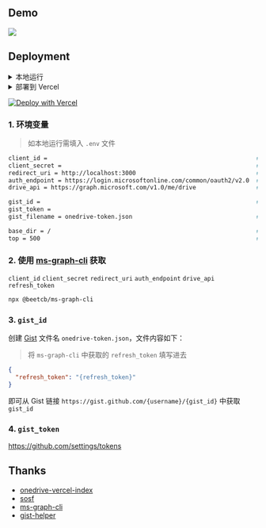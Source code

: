 ## Demo

![](https://s2.loli.net/2021/12/08/tJuby2B7VXx9Ciq.png)

## Deployment

<details>
<summary>本地运行</summary>

```bash
npm i
npm start
```
</details>

<details>
<summary>部署到 Vercel</summary>

![设置 Vercel 环境变量](https://s2.loli.net/2021/12/08/EyehqDkaN2KrzQu.png)
</details>

[![Deploy with Vercel](https://vercel.com/button)](https://vercel.com/new/clone?repository-url=https%3A%2F%2Fgithub.com%2F0wQ%2Fonedrive-list&env=base_dir,client_id,client_secret,redirect_uri,auth_endpoint,drive_api,gist_token,gist_id)

### 1. 环境变量

> 如本地运行需填入 `.env` 文件

```bash
client_id =                                                           # 必填
client_secret =                                                       # 必填
redirect_uri = http://localhost:3000                                  # 选填
auth_endpoint = https://login.microsoftonline.com/common/oauth2/v2.0  # 选填
drive_api = https://graph.microsoft.com/v1.0/me/drive                 # 选填

gist_id =                                                             # 必填
gist_token =                                                           # 必填
gist_filename = onedrive-token.json                                   # 选填

base_dir = /                                                          # 选填
top = 500                                                             # 选填
```


### 2. 使用 [ms-graph-cli](https://github.com/beetcb/ms-graph-cli) 获取

`client_id` `client_secret` `redirect_uri` `auth_endpoint` `drive_api` `refresh_token`

```bash
npx @beetcb/ms-graph-cli
```

### 3. `gist_id`

创建 [Gist](https://gist.github.com/) 文件名 `onedrive-token.json`，文件内容如下：

> 将 `ms-graph-cli` 中获取的 `refresh_token` 填写进去

```json
{
  "refresh_token": "{refresh_token}"
}
```

即可从 Gist 链接 `https://gist.github.com/{username}/{gist_id}` 中获取 `gist_id`

### 4. `gist_token`

https://github.com/settings/tokens

## Thanks
- [onedrive-vercel-index](https://github.com/spencerwooo/onedrive-vercel-index)
- [sosf](https://github.com/beetcb/sosf)
- [ms-graph-cli](https://github.com/beetcb/ms-graph-cli)
- [gist-helper](https://github.com/linbuxiao/gist-helper)
